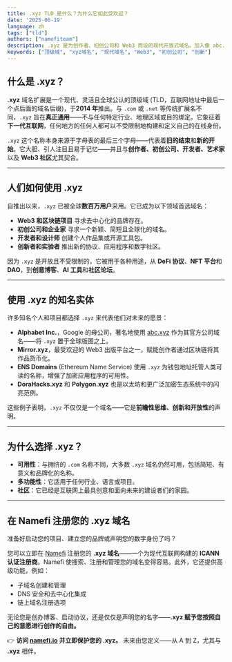 ```yaml
---
title: .xyz TLD 是什么？为什么它如此受欢迎？
date: '2025-06-19'
language: zh
tags: ["tld"]
authors: ["namefiteam"]
description: .xyz 是为创作者、初创公司和 Web3 而设的现代开放式域名。加入像 abc.xyz 这样的创新者——立即在 Namefi.io 注册您的 .xyz。
keywords: ["顶级域", "xyz域名", "现代域名", "Web3", "初创公司", "创新"]
---
```



## **什么是 .xyz？**

**.xyz** 域名扩展是一个现代、灵活且全球公认的顶级域 (TLD，互联网地址中最后一个点后面的域名后缀)，于**2014 年**推出。与 `.com` 或 `.net` 等传统扩展名不同，`.xyz` 旨在**真正通用**——不与任何特定行业、地理区域或目的绑定。它象征着**下一代互联网**，任何地方的任何人都可以不受限制地构建和定义自己的在线身份。

`.xyz` 这个名称本身来源于字母表的最后三个字母——代表着**旧的结束**和**新的开始**。它大胆、引人注目且易于记忆——并且与**创作者、初创公司、开发者、艺术家**以及 **Web3 社区**尤其契合。

---

## **人们如何使用 .xyz**

自推出以来，`.xyz` 已被全球**数百万用户**采用。它已成为以下领域首选域名：

*   **Web3 和区块链项目** 寻求去中心化的品牌存在。
*   **初创公司和企业家** 寻求一个新颖、简短且全球化的域名。
*   **开发者和设计师** 创建个人作品集或开源工具包。
*   **创新者和实验者** 推出新的协议、应用程序和数字社区。

因为 `.xyz` 是开放且不受限制的，它被用于各种用途，从 **DeFi 协议**、**NFT 平台**和 **DAO**，到**创意博客**、**AI 工具**和**社区论坛**。

---

## **使用 .xyz 的知名实体**

许多知名个人和项目都选择 `.xyz` 来代表他们对未来的愿景：

*   **Alphabet Inc.**，Google 的母公司，著名地使用 [abc.xyz](https://abc.xyz) 作为其官方公司域名——将 `.xyz` 置于全球版图之上。
*   **Mirror.xyz**，最受欢迎的 Web3 出版平台之一，赋能创作者通过区块链将其作品货币化。
*   **ENS Domains** (Ethereum Name Service) 使用 `.xyz` 为钱包地址托管人类可读的名称，增强了加密应用程序的可用性。
*   **DoraHacks.xyz** 和 **Polygon.xyz** 也是以太坊和更广泛加密生态系统中的闪亮范例。

这些例子表明，`.xyz` 不仅仅是一个域名——它是**前瞻性思维、创新和开放性**的声明。

---

## **为什么选择 .xyz？**

*   **可用性**：与拥挤的 `.com` 名称不同，大多数 `.xyz` 域名仍然可用，包括简短、有意义和品牌化的名称。
*   **多功能性**：它适用于任何行业、语言或项目。
*   **社区**：它已经是互联网上最具创意和面向未来的建设者们的家园。

---

## **在 Namefi 注册您的 .xyz 域名**

准备好启动您的项目、建立您的品牌或声明您的数字身份了吗？

您可以立即在 [Namefi](https://namefi.io) 注册您的 **.xyz 域名**——一个为现代互联网构建的 **ICANN 认证注册商**。Namefi 使搜索、注册和管理您的域名变得容易。此外，它还提供高级功能，例如：

*   子域名创建和管理
*   DNS 安全和去中心化集成
*   链上域名注册选项

无论您是创办博客、启动协议，还是仅仅是声明您的名字——**.xyz 赋予您按照自己的意愿进行创作的自由。**

👉 **访问 [namefi.io](https://namefi.io) 并立即保护您的 .xyz。**
未来由您定义——从 A 到 Z，尤其与 **.xyz** 相伴。